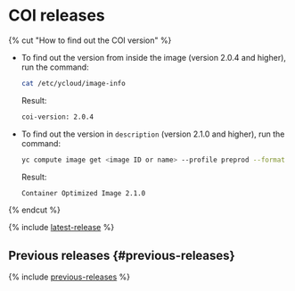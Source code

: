 # COI releases

{% cut "How to find out the COI version" %}

* To find out the version from inside the image (version 2.0.4 and higher), run the command:

  ```bash
  cat /etc/ycloud/image-info
  ```

  Result:

  ```bash
  coi-version: 2.0.4
  ```

* To find out the version in `description` (version 2.1.0 and higher), run the command:

  ```bash
  yc compute image get <image ID or name> --profile preprod --format json | jq -r '.description'
  ```

  Result:

  ```bash
  Container Optimized Image 2.1.0
  ```

{% endcut %}

{% include [latest-release](../_includes/cos/latest-release.md) %}

## Previous releases {#previous-releases}

{% include [previous-releases](../_includes/cos/previous-releases.md) %}